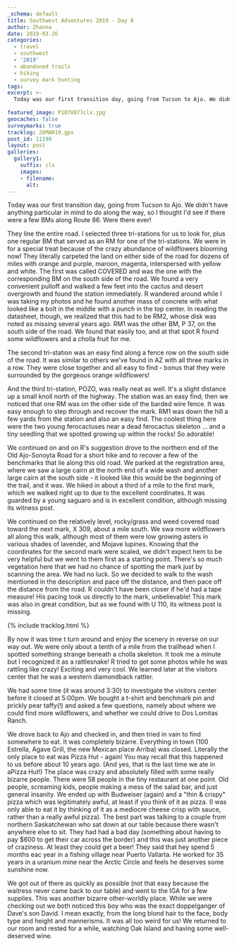 ```yaml
---
_schema: default
title: Southwest Adventures 2019 - Day 8
author: Zhanna
date: 2019-03-26
categories: 
  - travel
  - southwest
  - '2019'
  - abandoned trails
  - hiking
  - survey mark hunting
tags:
excerpt: >- 
  Today was our first transition day, going from Tucson to Ajo. We didn't have anything particular in mind to do along the way, so I thought I'd see if there were a few BMs along Route 86. Were there ever!
  
featured_image: P1070877clx.jpg
geocaches: false
surveymarks: true
tracklog: 26MAR19.gpx
post_id: 11199
layout: post  
galleries:
  gallery1:
    suffix: clx
    images:
    - filename: 
      alt:                                       
---
```


Today was our first transition day, going from Tucson to Ajo. We didn't have anything particular in mind to do along the way, so I thought I'd see if there were a few BMs along Route 86. Were there ever! 

They line the entire road. I selected three tri-stations for us to look for, plus one regular BM that served as an RM for one of the tri-stations.  We were in for a special treat because of the crazy abundance of wildflowers blooming now! They literally carpeted the land on either side of the road for dozens of miles with orange and purple, maroon, magenta, interspersed with yellow and white. The first was called COVERED and was the one with the corresponding BM on the south side of the road. We found a very convenient pulloff and walked a few feet into the cactus and desert overgrowth and found the station immediately. R wandered around while I was taking my photos and he found another mass of concrete with what looked like a bolt in the middle with a punch in the top center. In reading the datasheet, though, we realized that this had to be RM2, whose disk was noted as missing several years ago. RM1 was the other BM, P 37, on the south side of the road. We found that easily too, and at that spot R found some wildflowers and a cholla fruit for me.

The second tri-station was an easy find along a fence row on the south side of the road. It was similar to others we've found in AZ with all three marks in a row. They were close together and all easy to find - bonus that they were surrounded by the gorgeous orange wildflowers!

And the third tri-station, POZO, was really neat as well. It's a slight distance up a small knoll north of the highway. The station was an easy find; then we noticed that one RM was on the other side of the barded wire fence. It was easy enough to step through and recover the mark. RM1 was down the hill a few yards from the station and also an easy find. The coolest thing here were the two young ferocactuses near a dead ferocactus skeleton ... and a tiny seedling that we spotted growing up within the rocks! So adorable!

We continued on and on R's suggestion drove to the northern end of the Old Ajo-Sonoyta Road for a short hike and to recover a few of the benchmarks that lie along this old road. We parked at the registration area, where we saw a large cairn at the north end of a wide wash and another large cairn at the south side - it looked like this would be the beginning of the trail, and it was. We hiked in about a third of a mile to the first mark, which we walked right up to due to the excellent coordinates. It was guarded by a young saguaro and is in excellent condition, although missing its witness post.

We continued on the relatively level, rocky/grass and weed covered road toward the next mark, X 309, about a mile south. We swa more wildflowers all along this walk, although most of them were low growing asters in various shades of lavender, and Mojave lupines. Knowing that the coordinates for the second mark were scaled, we didn't expect hem to be very helpful but we went to them first as a starting point. There's so much vegetation here that we had no chance of spotting the mark just by scanning the area. We had no luck. So we decided to walk to the wash mentioned in the description and pace off the distance, and then pace off the distance from the road. R couldn't have been closer if he'd had a tape measure! His pacing took us directly to the mark, unbelievable! This mark was also in great condition, but as we found with U 110, its witness post is missing.

{% include tracklog.html %}

By now it was time t turn around and enjoy the scenery in reverse on our way out. We were only about a tenth of a mile from the trailhead when I spotted something strange beneath a cholla skeleton. It took me a minute but I recognized it as a rattlesnake! R tried to get some photos while he was rattling like crazy! Exciting and very cool. We learned later at the visitors center that he was a western diamondback rattler.

We had some time (it was around 3:30) to investigate the visitors center before it closed at 5:00pm. We bought a t-shirt and benchmark pin and prickly pear taffy(!) and asked a few questions, namely about where we could find more wildflowers, and whether we could drive to Dos Lomitas Ranch.

We drove back to Ajo and checked in, and then tried in vain to find somewhere to eat. It was completely bizarre. Everything in town (100 Estrella, Agave Grill, the new Mexican place Arriba) was closed. Literally the only place to eat was Pizza Hut - again! You may recall that this happened to us before about 10 years ago. (And yes, that is the last time we ate in aPizza Hut!) The place was crazy and absolutely filled with some really bizarre people. There were 58 people in the tiny restaurant at one point. Old people, screaming kids, people making a mess of the salad bar, and just general insanity. We ended up with Budweiser (again) and a "thin & crispy" pizza which was legitimately awful, at least if you think of it as pizza. (I was only able to eat it by thinking of it as a mediocre cheese crisp with sauce, rather than a really awful pizza). The best part was talking to a couple from northern Saskatchewan who sat down at our table because there wasn't anywhere else to sit. They had had a bad day (something about having to pay $600 to get their car across the border) and this was just another piece of craziness. At least they could get a beer! They said that hey spend 5 months eac year in a fishing village near Puerto Vallarta. He worked for 35 years in a uranium mine near the Arctic Circle and feels he deserves some sunshine now. 

We got out of there as quickly as possible (not that easy because the waitress never came back to our table) and went to the IGA for a few supplies. This was another bizarre other-worldly place. While we were checking out we both noticed this boy who was the exact doppelganger of Dave's son David. I mean exactly, from the long blond hair to the face, body type and height and mannerisms. It was all too weird for us! We returned to our room and rested for a while, watching Oak Island and having some well-deserved wine.

